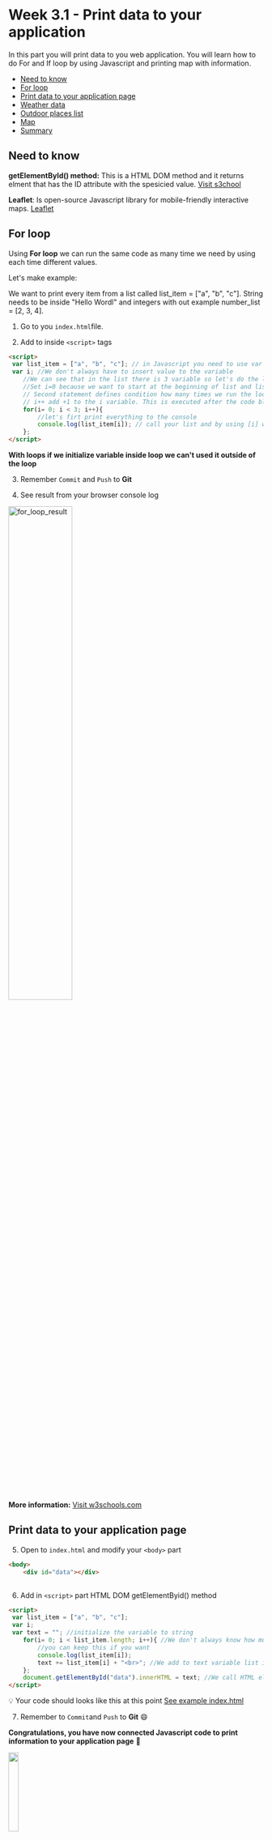 # Week 3.1 - Print data to your application 

In this part you will print data to you web application. You will learn how to do For and If loop by using Javascript and printing map with information.

  - [Need to know](#need-to-know)
  - [For loop](#for-loop)
  - [Print data to your application page](#print-data-to-your-application-page)
  - [Weather data](#weather-data)
  - [Outdoor places list](#outdoor-places-list)
  - [Map](#map)
  - [Summary](#summary)
  

## Need to know

**getElementById() method:** This is a HTML DOM method and it returns elment that has the ID attribute with the spesicied value. [Visit s3chool](https://www.w3schools.com/jsref/met_document_getelementbyid.asp)

**Leaflet**: Is open-source Javascript library for mobile-friendly interactive maps. [Leaflet](https://leafletjs.com)

## For loop

Using **For loop** we can run the same code as many time we need by using each time different values.

Let's make example:

We want to print every item from a list called list_item = ["a", "b", "c"]. String needs to be inside "Hello Wordl" and integers with out example  number_list = [2, 3, 4].

1. Go to you `index.html`file.

2. Add to inside ``<script>`` tags

```html
<script>
 var list_item = ["a", "b", "c"]; // in Javascript you need to use var to initialize the variable
 var i; //We don't always have to insert value to the variable
    //We can see that in the list there is 3 variable so let's do the loop run 3 times
    //Set i=0 because we want to start at the beginning of list and list first index is 0.
    // Second statement defines condition how many times we run the loop. In our case we run it as loong as variable i value is lower than 3.
    // i++ add +1 to the i variable. This is executed after the code block has been executed.
    for(i= 0; i < 3; i++){
        //let's firt print everything to the console
        console.log(list_item[i]); // call your list and by using [i] we are calling the index of the list item
    };
</script>
```
**With loops if we initialize variable inside loop we can't used it outside of the loop**


3. Remember ``Commit`` and ``Push`` to **Git**

4. See result from your browser console log

<img src="/images/for_loop_result.png" alt="for_loop_result" width="50%" height="50%">

**More information:** [Visit w3schools.com](https://www.w3schools.com/js/js_loop_for.asp)

## Print data to your application page

5. Open to ``index.html`` and modify your ``<body>`` part

```html
<body>
    <div id="data"></div>
    
```

6. Add in ``<script>`` part HTML DOM getElementByid() method


```html
<script>
 var list_item = ["a", "b", "c"]; 
 var i; 
 var text = ""; //initialize the variable to string
    for(i= 0; i < list_item.length; i++){ //We don't always know how much data we have in our list so it's better to use length property
        //you can keep this if you want
        console.log(list_item[i]);
        text += list_item[i] + "<br>"; //We add to text variable list item and row changes
    };
    document.getElementById("data").innerHTML = text; //We call HTML element that has id name data and insert (innerHTML) text variable data to it
</script>
```

:bulb: Your code should looks like this at this point [See example index.html](https://github.com/jenni-hautojarvi/cloud-rock-star-2020/blob/master/images/example_codes/for_loop.html)

7. Remember to ``Commit``and ``Push`` to **Git** :smile:


**Congratulations, you have now connected Javascript code to print information to your application page** :clap:

<img src="/images/for_loop_div.png" width="20%" height="20%">

**Note:** Your printed data in your application is next to left side because we don't have style for this ``<div>`` tag or for it's **id** and everything start from left upper corner in HTML :smile:

## Weather data

Let's update current weather and forecast at the sametime :smile:

8. Open your ``index.html``

- We are going to add:
    - 2 ``<div>`` in ``<body>`` element like we added in the ``for`` loop exercices
    - modify printing part to ``<script>``element

9. Add two ``<div>`` with ids called **currentWeather** and **futureWeather**

10. Go where you fetch and print current weather data

- add after you print weather data variables to the console log next code. Replace **?** marks with correct variable names :smile:

- ``<img>`` tag is for printing image to your web page. You need to add into src="path_to_your_image". **More information**: Visit [w3school](https://www.w3schools.com/html/html_images.asp)

```html
<script>
    //Here we get the image of current weather and save it to icon variable
    var weather_icon = "https://openweathermap.org/img/wn/" + icon + "@2x.png";
		  
    //Here is different way to use getElementById() method. First we save the document element in variable and after this we add data and other elements to it. Like in For loop we added <br>
    var currWeather = document.getElementById("currentWeather");
    currWeather.innerHTML = "<div>City: " + ? + "<br>Description: <br>" + ? + "<br>Temperature: <br>" + ? +"°C <br>" + "</div><div><img src=" + ? + "></img></div>";
</script>
```

11. Go where you fetch and print forecast data

- Set variable ``weatherArray`` like we did with ``text`` in For loop excercise :blush: 
    - **Hint:** It's in same place in current weather :wink:

- Add same image variable initaliationg that we used in current weather and add it where you set other variables like temperature. 
    - We can use same variable names inside fetch and functions if we initialized thouse inside the method that we are using because thouse variables stays stage variables and can't be call outside of the method.

- Next we need to add state where we save forecast data into weatherArray variable. This needs to be inside ``if(hour==="12:00")`` loop after you initialized variables but before state ``count++``. And same exercise in here, replace ``?`` marks with variables names :blush:

```html
<script>
weatherArray += "<div>Date: " + ? + "<br>Hour: " + ? + "<br>Description: " + ? + "<br>Temperature: " + ? + "°C<br>" + "</div><div><img src=" + ? + "></img><br><br></div>";
</script>
```

**Congratulations, you have now printed weather data to your application page** :+1:

<img src="/images/weather.png" width="20%" height="20%">

:bulb: Your code should look like [this](https://github.com/jenni-hautojarvi/cloud-rock-star-2020/blob/master/images/example_codes/weather.html)

## Outdoor places list

Now we make a list of outdoor places. Let's do the same as we did with weather data.

12. Open ``index.html`` and add in ``<body>`` new ``<div>``with id called **list_outdoor**

13. Go where you fetch ourdoor data and add next code after you printed coordinates in console log :blush:
- Here we print list using ``<li>`` tag. **Read more:** [List w3shcool](https://www.w3schools.com/html/html_lists.asp)

```html
<script>
    
    var outdoor_list = "";
    for (var i = 0; i < natureJson.length; i++) { 	
        outdoor_list += '<li> <h5>Place name:</h5><h4>' 
        title +'</h4> </li>  <br>';
    }
    document.getElementById("list_outdoor").innerHTML = outdoor_list;

</script>
```
**You did it! We have now list of places!** :clap:

<img src="/images/list_places.png" width="10%" height="10%">

## Map

Now let's print map to your application. We are going to use Leaflet.

13. Open your ``index.html``. Add ``div``with id called **map**. After this add this (**FULL**) code after div. We need it show that we can print the map :smile:
- Do not add anything inside this ``<script>``element!


```html

    <script src="https://cdnjs.cloudflare.com/ajax/libs/leaflet/1.6.0/leaflet.js" integrity="sha512-gZwIG9x3wUXg2hdXF6+rVkLF/0Vi9U8D2Ntg4Ga5I5BZpVkVxlJWbSQtXPSiUTtC0TjtGOmxa1AJPuV0CPthew==" crossorigin="anonymous"></script>

```
14. Add in ``<script>`` part next code. **Do not add this into the part we just added!**
- You can added in the end or at the beginning :blush:



```html
<script>
    var mymap = L.map('mapid').setView([60.1699, 24.93], 13); //here we set view point in Helsinki

    L.tileLayer('https://{s}.tile.openstreetmap.org/{z}/{x}/{y}.png', { //we create tilelayer from your map
	       maxZoom: 19,
	       attribution: '&copy; <a href="https://www.openstreetmap.org/copyright">OpenStreetMap</a> contributors'
    }).addTo(mymap); //we add it to your map

</script>
```
15. Add to ``<header>`` element next link. This collects metadata for printing map.

```html

<link rel="stylesheet" href="https://cdnjs.cloudflare.com/ajax/libs/leaflet/1.6.0/leaflet.css" integrity="sha512-xwE/Az9zrjBIphAcBb3F6JVqxf46+CDLwfLMHloNu6KEQCAWi6HcDUbeOfBIptF7tcCzusKFjFw2yuvEpDL9wQ==" crossorigin="anonymous" />

```
16. So that we can see our map we need to make area for it. We can do it by modifying style sheet :blush:
- Open ``style.css``. You can find it inside ``stylesheets`` and next code 

```css

#map { 
    height: 500px; 
        }

```

**Congratulations, you have now printed not just list of outdoor places but also a map!** :clap:

<img src="/images/map_list.png" width="100%" height="100%">

:bulb: Your code should looks like [this](https://github.com/jenni-hautojarvi/cloud-rock-star-2020/blob/master/images/example_codes/map.html)

## Summary

Fantastic! Week 3.1 is complete! :blush:

You now know how loops works and how to initialize variable. You also now know how to connect and print data to your html page using JavaScript. Nice job! :+1:

Next lets check how to change layout and you can start designing your application layout [Week 3.2 - Set application layout](https://github.com/jenni-hautojarvi/cloud-rock-star-2020/tree/master/Week%203.2%20-%20Set%20application%20layout)
 
